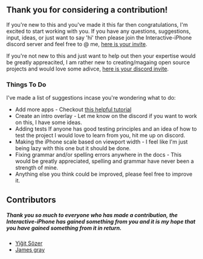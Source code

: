 ## Thank you for considering a contribution!

If you're new to this and you've made it this far then congratulations, I'm excited to start working with you. If you have any questions, suggestions, input, ideas, or just want to say 'hi' then please join the Interactive-iPhone discord server and feel free to @ me, [here is your invite](https://discord.gg/czZTbNs). 

If you're not new to this and just want to help out then your expertise would be greatly appreacited, I am rather new to creating/magaing open source projects and would love some adivce, [here is your discord invite](https://discord.gg/czZTbNs). 

### Things To Do

I've made a list of suggestions incase you're wondering what to do:

* Add more apps - Checkout [this helpful tutorial](https://medium.com/@jamesergray/adding-interactive-iphone-app-5d85a90247c1) 
* Create an intro overlay - Let me know on the discord if you want to work on this, I have some ideas.
* Adding tests If anyone has good testing principles and an idea of how to test the project I would love to learn from you, hit me up on discord.
* Making the iPhone scale based on viewport width - I feel like I'm just being lazy with this one but it should be done.
* Fixing grammar and/or spelling errors anywhere in the docs - This would be greatly appreciated, spelling and grammar have never been a strength of mine. 
* Anything else you think could be improved, please feel free to improve it.

## Contributors

##### Thank you so much to everyone who has made a contribution, the Interactive-iPhone has gained something from you and it is my hope that you have gained something from it in return.

* [Yiğit Sözer](https://github.com/yittoo)
* [James gray](https://github.com/J-Grizz)
